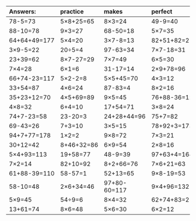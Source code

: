 | Answers: | practice | makes | perfect | ! |
| :--- | :--- | :--- | :--- | :--- |
| 78-5=73 | 5×8+25=65 | 8×3=24 | 49-9=40 | 28+32+2=62 | 
| 88-10=78 | 9×3=27 | 68-50=18 | 5×7=35 | 6×8=48 | 
| 64+64+49=177 | 5×4=20 | 3×7-8=13 | 82+51+82=215 | 63-25=38 | 
| 3×9-5=22 | 20÷5=4 | 97-63=34 | 7×7-18=31 | 65+24=89 | 
| 23+39=62 | 8×7-27=29 | 7×7=49 | 6×5=30 | 4×4=16 | 
| 7×4=28 | 6×1=6 | 31-17=14 | 2×9+78=96 | 23-4=19 | 
| 66+74-23=117 | 5×2-2=8 | 5×5+45=70 | 4×3=12 | 78+3=81 | 
| 33+54=87 | 4×6=24 | 87-83=4 | 8×2=16 | 64+55+13=132 | 
| 35+23+12=70 | 4×5+69=89 | 9×5=45 | 76+88-36=128 | 5×2=10 | 
| 4×8=32 | 6+4=10 | 17+54=71 | 3×8=24 | 9×7-2=61 | 
| 74+7-23=58 | 23-20=3 | 24+28+44=96 | 75+7=82 | 18÷2=9 | 
| 69-43=26 | 7+3=10 | 3×5=15 | 78+92+3=173 | 26+17=43 | 
| 94+7+77=178 | 1×2=2 | 9×8=72 | 7×3=21 | 87-34=53 | 
| 30+12=42 | 8+46+32=86 | 6×9=54 | 2×8=16 | 81-73=8 | 
| 5×4+93=113 | 19+58=77 | 48-9=39 | 97+63+4=164 | 28+58=86 | 
| 7×2=14 | 82+10=92 | 8+2+66=76 | 7×6+21=63 | 7×9=63 | 
| 61+88-39=110 | 58-57=1 | 52+13=65 | 9×8-19=53 | 37-2=35 | 
| 58-10=48 | 2×6+34=46 | 97+80-60=117 | 9×4+96=132 | 9+43-16=36 | 
| 5×9=45 | 54÷9=6 | 8×4=32 | 62+74+83=219 | 66+77+61=204 | 
| 13+61=74 | 8×6=48 | 5×6=30 | 6×2=12 | 40+32=72 | 
